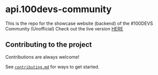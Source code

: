 # api.100devs-community


This is the repo for the showcase website (backend) of the #100DEVS Community (Unofficial)
Check out the live version [HERE](https://front-100devs-community.vercel.app/)

## Contributing to the project

Contributions are always welcome!

See [`contributing.md`](https://github.com/bilalkumrani/api.100devs-community/blob/main/contributing.md) for ways to get started.

